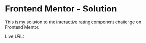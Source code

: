 # Frontend Mentor - Solution

This is my solution to the [Interactive rating component](https://www.frontendmentor.io/challenges/interactive-rating-component-koxpeBUmI) challenge on Frontend Mentor.

Live URL: 